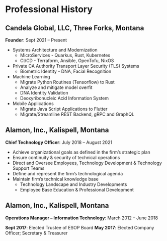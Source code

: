 # Professional History

## Candela Global, LLC, Three Forks, Montana

**Founder**: Sept 2021 – Present

- Systems Architecture and Modernization
  - MicroServices - Quarkus, Rust, Kubernetes
  - CI/CD - Terraform, Ansible, OpenTofu, NixOS
- Private CA Authority Transport Layer Security (TLS) Systems
  - Biometric Identity - DNA, Facial Recognition
- Machine Learning
  - Migrate Python Routines (Tensorflow) to Rust
  - Analyze and mitigate model overfit
  - DNA Identity Validation
  - Deoxyribonucleic Acid Information System
- Mobile Applications
  - Migrate Java Script Applications to Flutter
  - Migrate/Streamline REST Backend, gRPC and GraphQL

## Alamon, Inc., Kalispell, Montana

**Chief Technology Officer**: July 2018 – August 2021

- Achieve organizational goals as defined in the firm’s strategic plan
- Ensure continuity & security of technical operations
- Direct and Oversee Employees, Technology Development & Technology Support Teams
- Define and represent the firm’s technological agenda
- Maintain firm’s technical knowledge base
  - Technology Landscape and Industry Developments
  - Employee Base Education & Professional Development

## Alamon, Inc., Kalispell, Montana

**Operations Manager – Information Technology**: March 2012 – June 2018

**Sept 2017**: Elected Trustee of ESOP Board
**May 2017**: Elected Company Officer; Secretary & Treasurer

